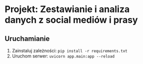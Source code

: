 # Projekt: Zestawianie i analiza danych z social mediów i prasy
## Uruchamianie
1. Zainstaluj zależności: `pip install -r requirements.txt`
2. Uruchom serwer: `uvicorn app.main:app --reload`
